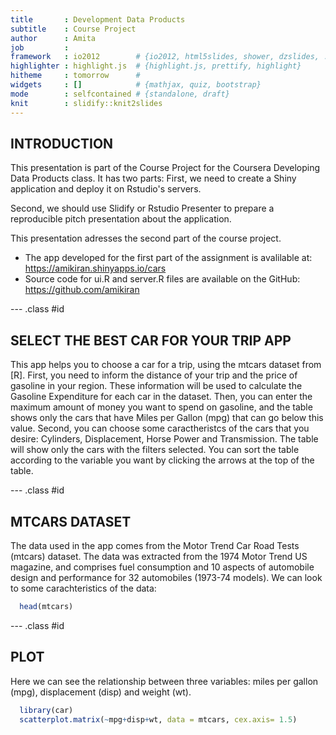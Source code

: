 ```yaml
---
title       : Development Data Products
subtitle    : Course Project
author      : Amita
job         : 
framework   : io2012        # {io2012, html5slides, shower, dzslides, ...}
highlighter : highlight.js  # {highlight.js, prettify, highlight}
hitheme     : tomorrow      # 
widgets     : []            # {mathjax, quiz, bootstrap}
mode        : selfcontained # {standalone, draft}
knit        : slidify::knit2slides
---
```


## INTRODUCTION

This presentation is part of the Course Project for the Coursera Developing Data Products class. It has two parts:
First, we need to create a Shiny application and deploy it on Rstudio's servers.

Second, we should use Slidify or Rstudio Presenter to prepare a reproducible pitch presentation about the application. 

This presentation adresses the second part of the course project.

- The app developed for the first part of the assignment is avalilable at:
https://amikiran.shinyapps.io/cars
- Source code for ui.R and server.R files are available on the GitHub:
https://github.com/amikiran

--- .class #id

## SELECT THE BEST CAR FOR YOUR TRIP APP

This app helps you to choose a car for a trip, using the mtcars dataset from [R].
First, you need to inform the distance of your trip and the price of gasoline in your region. These information will be used to calculate the Gasoline Expenditure for each car in the dataset. Then, you can enter the maximum amount of money you want to spend on gasoline, and the table shows only the cars that have Miles per Gallon (mpg) that can go below this value.
Second, you can choose some caractheristcs of the cars that you desire: Cylinders, Displacement, Horse Power and Transmission. The table will show only the cars with the filters selected. You can sort the table according to the variable you want by clicking the arrows at the top of the table.

--- .class #id

## MTCARS DATASET

The data used in the app comes from the Motor Trend Car Road Tests (mtcars) dataset. The data was extracted from the 1974 Motor Trend US magazine, and comprises fuel consumption and 10 aspects of automobile design and performance for 32 automobiles (1973-74 models). We can look to some carachteristics of the data:


```r
  head(mtcars)
```

--- .class #id

## PLOT
Here we can see the relationship between three variables: miles per gallon (mpg), displacement (disp) and weight (wt).


```r
  library(car)
  scatterplot.matrix(~mpg+disp+wt, data = mtcars, cex.axis= 1.5)
```




